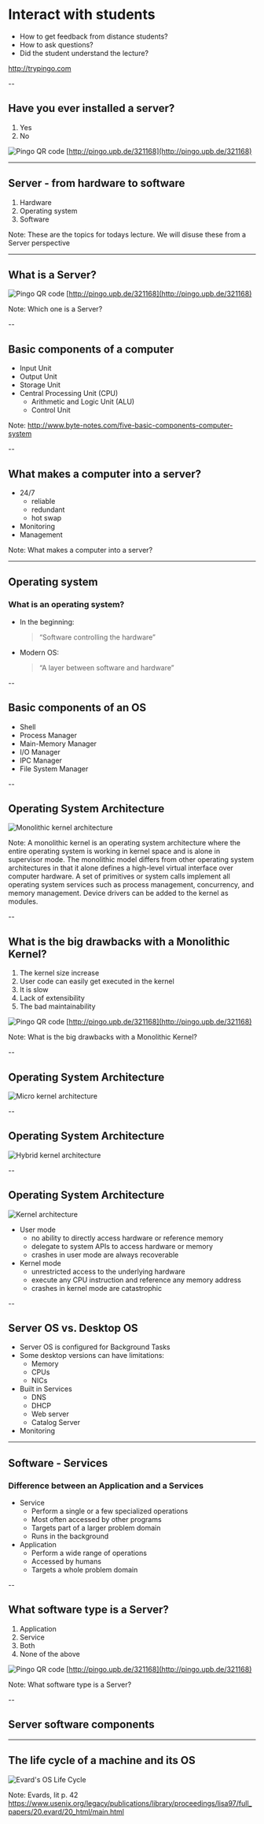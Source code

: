 <!-- Start -->
# Interact with students
* How to get feedback from distance students?
* How to ask questions?
* Did the student understand the lecture?

http://trypingo.com
<!-- {_class="fragment"} -->


--
## Have you ever installed a server?
1. Yes
2. No

<!-- {_class="pingo-sc"} -->

![Pingo QR code](images/pingo-qr.png) [http://pingo.upb.de/321168](http://pingo.upb.de/321168)

<!-- {_class="pingo-qr"} -->


---
## Server - from hardware to software
1. Hardware
2. Operating system
3. Software

<!-- {_style="font-size:150%"} -->

Note:
These are the topics for todays lecture.
We will disuse these from a Server perspective  


---
## What is a Server?

![Pingo QR code](images/pingo-qr.png) [http://pingo.upb.de/321168](http://pingo.upb.de/321168)

<!-- {_class="pingo-qr"} -->

Note:
Which one is a Server?


--
## Basic components of a computer
* Input Unit
* Output Unit
* Storage Unit
* Central Processing Unit (CPU)
  * Arithmetic and Logic Unit (ALU)
  * Control Unit

<!-- {_style="font-size:100%"} -->

Note:
http://www.byte-notes.com/five-basic-components-computer-system


--
## What makes a computer into a server?
* 24/7
  * reliable
  * redundant
  * hot swap
* Monitoring
* Management

<!-- {_style="font-size:100%"} -->

Note:
What makes a computer into a server?


---
## Operating system
### What is an operating system?
* In the beginning:<!-- {_class="fragment"} -->
  > “Software controlling the hardware”
* Modern OS: <!-- {_class="fragment"} -->
  > “A layer between software and hardware”  

<!-- {_style="font-size:100%; width:100%"} -->


--
## Basic components of an OS
* Shell
* Process Manager
* Main-Memory Manager
* I/O Manager
* IPC Manager
* File System Manager


--
<!-- {_data-transition="fade-in fade-out"} -->
## Operating System Architecture
![Monolithic kernel architecture](images/Operating-Systeml-Architecture-Monolithic-kernels.png)

Note:
A monolithic kernel is an operating system architecture where the entire operating system is working in kernel space and is alone in supervisor mode. The monolithic model differs from other operating system architectures in that it alone defines a high-level virtual interface over computer hardware. A set of primitives or system calls implement all operating system services such as process management, concurrency, and memory management. Device drivers can be added to the kernel as modules.


--
## What is the big drawbacks with a Monolithic Kernel?
1. The kernel size increase
2. User code can easily get executed in the kernel
3. It is slow
4. Lack of extensibility
5. The bad maintainability

<!-- {_class="pingo-sc"} -->

![Pingo QR code](images/pingo-qr.png) [http://pingo.upb.de/321168](http://pingo.upb.de/321168)

<!-- {_class="pingo-qr"} -->

Note:
What is the big drawbacks with a Monolithic Kernel?


--
<!-- {_data-transition="fade-in fade-out"} -->
## Operating System Architecture
![Micro kernel architecture](images/Operating-Systeml-Architecture-Microkernels.png)


--
<!-- {_data-transition="fade-in fade-out"} -->
## Operating System Architecture
![Hybrid kernel architecture](images/Operating-Systeml-Architecture-Hybrid.png)


--
<!-- {_data-transition="fade-in fade-out"} -->
## Operating System Architecture
![Kernel architecture](images/Operating-Systeml-Architecture-all.png)
* User mode
  * no ability to directly access hardware or reference memory
  * delegate to system APIs to access hardware or memory
  * crashes in user mode are always recoverable
* Kernel mode
  * unrestricted access to the underlying hardware
  * execute any CPU instruction and reference any memory address
  * crashes in kernel mode are catastrophic

<!-- {_style="font-size:70%;"} -->


--
## Server OS vs. Desktop OS
* Server OS is configured for Background Tasks
* Some desktop versions can have limitations:
  * Memory
  * CPUs
  * NICs
* Built in Services
  * DNS
  * DHCP
  * Web server
  * Catalog Server
* Monitoring


---
## Software - Services
### Difference between an Application and a Services
<!-- {_style="font-size:120%;"} -->
* Service
  * Perform a single or a few specialized operations
  * Most often accessed by other programs
  * Targets part of a larger problem domain
  * Runs in the background
* Application
  * Perform a wide range of operations
  * Accessed by humans
  * Targets a whole problem domain


--
## What software type is a Server?
1. Application
2. Service
3. Both
4. None of the above

<!-- {_class="pingo-sc"} -->

![Pingo QR code](images/pingo-qr.png) [http://pingo.upb.de/321168](http://pingo.upb.de/321168)

<!-- {_class="pingo-qr"} -->

Note:
What software type is a Server?


--
## Server software components


---
## The life cycle of a machine and its OS
![Evard's OS Life Cycle](images/OS-LifeCycle.png)

Note:
Evards, lit p. 42
https://www.usenix.org/legacy/publications/library/proceedings/lisa97/full_papers/20.evard/20_html/main.html

